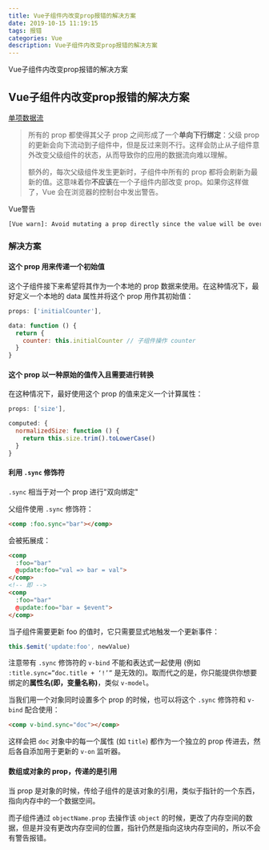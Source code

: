 ```yaml
---
title: Vue子组件内改变prop报错的解决方案
date: 2019-10-15 11:19:15
tags: 报错
categories: Vue
description: Vue子组件内改变prop报错的解决方案
---
```


Vue子组件内改变prop报错的解决方案

<!-- more -->
<!-- markdownlint-disable MD041 MD002-->

## Vue子组件内改变prop报错的解决方案

[单项数据流](https://cn.vuejs.org/v2/guide/components-props.html#%E5%8D%95%E5%90%91%E6%95%B0%E6%8D%AE%E6%B5%81)

> 所有的 prop 都使得其父子 prop 之间形成了一个**单向下行绑定**：父级 prop 的更新会向下流动到子组件中，但是反过来则不行。这样会防止从子组件意外改变父级组件的状态，从而导致你的应用的数据流向难以理解。
>
> 额外的，每次父级组件发生更新时，子组件中所有的 prop 都将会刷新为最新的值。这意味着你**不应该**在一个子组件内部改变 prop。如果你这样做了，Vue 会在浏览器的控制台中发出警告。

Vue警告

```bash
[Vue warn]: Avoid mutating a prop directly since the value will be overwritten whenever the parent component re-renders. Instead, use a data or computed property based on the prop's value. Prop being mutated: "isLoading"
```

### 解决方案

#### 这个 prop 用来传递一个初始值

这个子组件接下来希望将其作为一个本地的 prop 数据来使用。在这种情况下，最好定义一个本地的 data 属性并将这个 prop 用作其初始值：

```js
props: ['initialCounter'],

data: function () {
  return {
    counter: this.initialCounter // 子组件操作 counter
  }
}
```

#### 这个 prop 以一种原始的值传入且需要进行转换

在这种情况下，最好使用这个 prop 的值来定义一个计算属性：

```js
props: ['size'],

computed: {
  normalizedSize: function () {
    return this.size.trim().toLowerCase()
  }
}
```

#### 利用 `.sync` 修饰符

`.sync` 相当于对一个 prop 进行"双向绑定"

父组件使用 `.sync` 修饰符：

```html
<comp :foo.sync="bar"></comp>
```

会被拓展成：

```html
<comp
  :foo="bar"
  @update:foo="val => bar = val">
</comp>
<!-- 即 -->
<comp
  :foo="bar"
  @update:foo="bar = $event">
</comp>
```

当子组件需要更新 foo 的值时，它只需要显式地触发一个更新事件：

```js
this.$emit('update:foo', newValue)
```

注意带有 `.sync` 修饰符的 `v-bind` 不能和表达式一起使用 (例如 `:title.sync=”doc.title + ‘!’”` 是无效的)。取而代之的是，你只能提供你想要绑定的**属性名(即，变量名称)**，类似 `v-model`。

当我们用一个对象同时设置多个 prop 的时候，也可以将这个 `.sync` 修饰符和 `v-bind` 配合使用：

```html
<comp v-bind.sync="doc"></comp>
```

这样会把 `doc` 对象中的每一个属性 (如 `title`) 都作为一个独立的 prop 传进去，然后各自添加用于更新的 `v-on` 监听器。

#### 数组或对象的 prop，传递的是引用

当 prop 是对象的时候，传给子组件的是该对象的引用，类似于指针的一个东西，指向内存中的一个数据空间。

而子组件通过 `objectName.prop` 去操作该 `object` 的时候，更改了内存空间的数据，但是并没有更改内存空间的位置，指针仍然是指向这块内存空间的，所以不会有警告报错。
